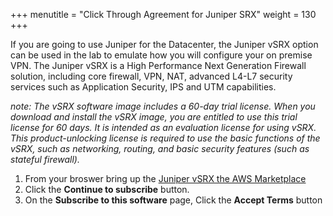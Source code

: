 +++
menutitle = "Click Through Agreement for Juniper SRX"
weight = 130
+++

If you are going to use Juniper for the Datacenter, the Juniper vSRX option can be used in the lab to emulate how you will configure your on premise VPN. The Juniper vSRX is a High Performance Next Generation Firewall solution, including core firewall, VPN, NAT, advanced L4-L7 security services such as Application Security, IPS and UTM capabilities.

*note: The vSRX software image includes a 60-day trial license. When you download and install the vSRX image, you are entitled to use this trial license for 60 days. It is intended as an evaluation license for using vSRX. This product-unlocking license is required to use the basic functions of the vSRX, such as networking, routing, and basic security features (such as stateful firewall).*
 
1. From your broswer bring up the [Juniper vSRX the AWS Marketplace](https://aws.amazon.com/marketplace/pp/B01LYWCGDX?qid=1550846115008&sr=0-3&ref_=srh_res_product_title) 
1. Click the **Continue to subscribe** button.
1. On the **Subscribe to this software** page, Click the **Accept Terms** button

